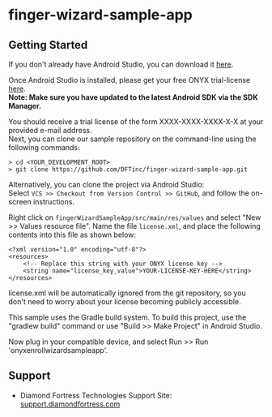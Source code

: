 # finger-wizard-sample-app

Getting Started
---------------

If you don't already have Android Studio, you can download it <a href="http://developer.android.com/sdk/index.html" target="_blank">here</a>.

Once Android Studio is installed, please get your free ONYX trial-license <a href="http://www.diamondfortress.com/sdk" target="_blank">here</a>. <br />
**Note: Make sure you have updated to the latest Android SDK via the SDK Manager.**

You should receive a trial license of the form XXXX-XXXX-XXXX-X-X at your provided e-mail address.
<br />
Next, you can clone our sample repository on the command-line using the following commands:

    > cd <YOUR_DEVELOPMENT_ROOT>
    > git clone https://github.com/DFTinc/finger-wizard-sample-app.git
    
Alternatively, you can clone the project via Android Studio:
<br/>
Select `VCS >> Checkout from Version Control >> GitHub`, and follow the on-screen instructions.

Right click on `fingerWizardSampleApp/src/main/res/values` and select 
"New >> Values resource file". Name the file `license.xml`, and place the following contents into
this file as shown below:

    <?xml version="1.0" encoding="utf-8"?>
    <resources>
        <!-- Replace this string with your ONYX license key -->
        <string name="license_key_value">YOUR-LICENSE-KEY-HERE</string>
    </resources>
    
license.xml will be automatically ignored from the git repository, so you don't need to worry about
your license becoming publicly accessible.

This sample uses the Gradle build system. To build this project, use the
"gradlew build" command or use "Build >> Make Project" in Android Studio.

Now plug in your compatible device, and select Run >> Run 'onyxenrollwizardsampleapp'.

Support
-------

- Diamond Fortress Technologies Support Site: <a href="http://support.diamondfortress.com" target="_blank">support.diamondfortress.com</a>
